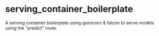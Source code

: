 # serving_container_boilerplate
A serving container boilerplate using guinicorn &amp; falcon to serve models using the "predict" route.
